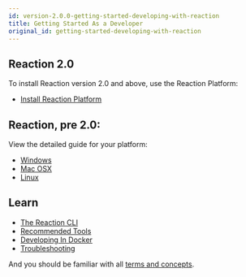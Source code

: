 ```yaml
---
id: version-2.0.0-getting-started-developing-with-reaction
title: Getting Started As a Developer
original_id: getting-started-developing-with-reaction
---
```


## Reaction 2.0

To install Reaction version 2.0 and above, use the Reaction Platform:

- [Install Reaction Platform](installation-reaction-platform.md)

## Reaction, pre 2.0:

View the detailed guide for your platform:

- [Windows](installation-windows.md)
- [Mac OSX](installation-osx.md)
- [Linux](installation-linux.md)

## Learn
- [The Reaction CLI](reaction-cli.md)
- [Recommended Tools](recommended-tools.md)
- [Developing In Docker](installation-docker-development.md)
- [Troubleshooting](troubleshooting-development)

And you should be familiar with all [terms and concepts](concepts-intro.md).
